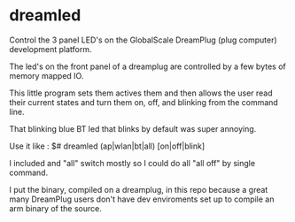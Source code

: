 dreamled
========

Control the 3 panel LED's on the GlobalScale DreamPlug (plug computer) development platform.


The led's on the front panel of a dreamplug are controlled by a few bytes of memory mapped IO.

This little program sets them actives them and then allows the user read their current states
and turn them on, off, and blinking from the command line.

That blinking blue BT led that blinks by default was super annoying.


Use it like : $# dreamled (ap|wlan|bt|all) [on|off|blink]

I included and "all" switch mostly so I could do all "all off" by single command.


I put the binary, compiled on a dreamplug, in this repo because a great many DreamPlug users
don't have dev enviroments set up to compile an arm binary of the source.
